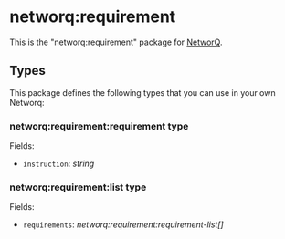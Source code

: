 networq:requirement
====

This is the "networq:requirement" package for [NetworQ](https://github.com/networq).

## Types

This package defines the following types that you can use in your own Networq:

### networq:requirement:requirement type

Fields:

  * `instruction`: *string*

### networq:requirement:list type

Fields:

  * `requirements`: *networq:requirement:requirement-list[]*


